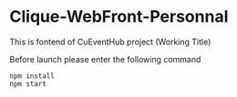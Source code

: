 # Clique-WebFront-Personnal

This is fontend of CuEventHub project (Working Title)

Before launch please enter the following command

```
npm install
npm start
```
